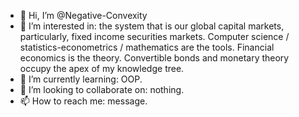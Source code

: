 - 👋 Hi, I’m @Negative-Convexity
- 👀 I’m interested in: the system that is our global capital markets, particularly, fixed income securities markets. Computer science / statistics-econometrics / mathematics are the tools. Financial economics is the theory. Convertible bonds and monetary theory occupy the apex of my knowledge tree.
- 🌱 I’m currently learning: OOP.
- 💞️ I’m looking to collaborate on: nothing.
- 📫 How to reach me: message.

<!---
Negative-Convexity/Negative-Convexity is a ✨ special ✨ repository because its `README.md` (this file) appears on your GitHub profile.
You can click the Preview link to take a look at your changes.
--->
